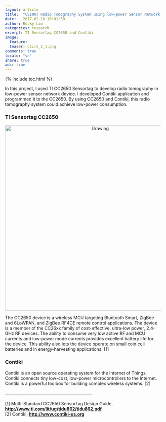 ```yaml
---
layout: article
title:  "CSIRO) Radio Tomography System using low-power Sensor Network Device (2)"
date:   2017-02-10 10:01:50
author: Rocky Lim
categories: research
excerpt: TI Sensortag CC2650 and Contiki
image:
  feature:
  teaser: csiro_2_1.png
comments: true
locale: "vn"
share: true
ads: true
---
```


{% include toc.html %}

In this project, I used TI CC2650 Sensortag to develop radio tomography in low-power sensor network device. I developed Contiki application and programmed it to the CC2650. By using CC2650 and Contiki, this radio tomography system could achieve low-power consumption.

### TI Sensortag CC2650
<p style="text-align: center;">
	<img src="{{ site.url }}/images/csiro_2_1.png" alt="Drawing" style="width: 600px;"/>
</p>


The CC2650 device is a wireless MCU targeting Bluetooth Smart, ZigBee and 6LoWPAN, and ZigBee RF4CE remote control applications. The device is a member of the CC26xx family of cost-effective, ultra-low power, 2.4-GHz RF devices. The ability to consume very low active RF and MCU currents and low-power mode currents provides excellent battery life for the device. This ability also lets the device operate on small coin cell batteries and in energy-harvesting applications. [1]

### Contiki

Contiki is an open source operating system for the Internet of Things. Contiki connects tiny low-cost, low-power microcontrollers to the Internet. Contiki is a powerful toolbox for building complex wireless systems. [2]


____________________________________________<br /><br />
[1] Multi-Standard CC2650 SensorTag Design Guide, **<http://www.ti.com/lit/ug/tidu862/tidu862.pdf>** <br />
[2] Contiki, **<http://www.contiki-os.org>**
